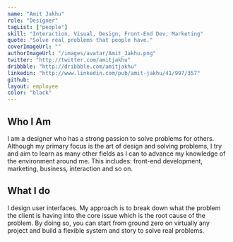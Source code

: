 ```yaml
---
name: "Amit Jakhu"
role: "Designer"
tagList: ["people"]
skill: "Interaction, Visual, Design, Front-End Dev, Marketing"
quote: "Solve real problems that people have."
coverImageUrl: ""
authorImageUrl: "/images/avatar/Amit_Jakhu.png"
twitter: "http://twitter.com/amitjakhu"
dribbble: "http://dribbble.com/amitjakhu"
linkedin: "http://www.linkedin.com/pub/amit-jakhu/41/997/357"
github:
layout: employee
color: "black"
---
```


## Who I Am

I am a designer who has a strong passion to solve problems for others. Although my primary focus is the art of design and solving problems, I try and aim to learn as many other fields as I can to advance my knowledge of the environment around me. This includes: front-end development, marketing, business, interaction and so on.

## What I do

I design user interfaces. My approach is to break down what the problem the client is having into the core issue which is the root cause of the problem. By doing so, you can start from ground zero on virtually any project and build a flexible system and story to solve real problems.
